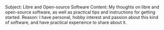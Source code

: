 Subject: Libre and Open-source Software
Content: My thoughts on libre and open-source software, as well as practical tips and instructions for getting started.
Reason: I have personal, hobby interest and passion about this kind of software, and have practical experience to share about it.